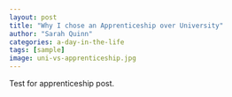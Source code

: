 ```yaml
---
layout: post
title: "Why I chose an Apprenticeship over University"
author: "Sarah Quinn"
categories: a-day-in-the-life
tags: [sample]
image: uni-vs-apprenticeship.jpg
---
```


Test for apprenticeship post.